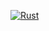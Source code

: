 [![Rust](https://github.com/umgefahren/fast-irc-pairing-server/actions/workflows/rust.yml/badge.svg)](https://github.com/umgefahren/fast-irc-pairing-server/actions/workflows/rust.yml)
